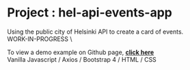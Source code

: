 # Project : hel-api-events-app 

Using the public city of Helsinki API to create a card of events. \
WORK-IN-PROGRESS \

To view a demo example on Github page, **[click here](https://criscrispy.github.io/hel-api-events-app/)**\
Vanilla Javascript / Axios / Bootstrap 4 / HTML / CSS
